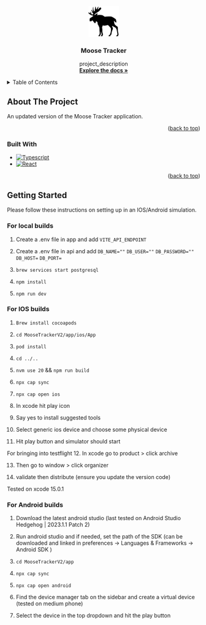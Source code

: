 <br />
<div align="center">
  <a href="https://github.com/lunamoonmoon/MooseTrackerV2">
    <img src="app/public/moose.png" alt="Logo" width="80" height="80">
  </a>

<h3 align="center">Moose Tracker</h3>

  <p align="center">
    project_description
    <br />
    <a href="https://github.com/lunamoonmoon/MooseTrackerV2"><strong>Explore the docs »</strong></a>
    <br />
  </p>
</div>

<!-- TABLE OF CONTENTS -->
<details>
  <summary>Table of Contents</summary>
  <ol>
    <li>
      <a href="#about-the-project">About The Project</a>
      <ul>
        <li><a href="#built-with">Built With</a></li>
      </ul>
    </li>
    <li>
      <a href="#getting-started">Getting Started</a>
  </ol>
</details>

<!-- ABOUT THE PROJECT -->

## About The Project

An updated version of the Moose Tracker application.

<p align="right">(<a href="#readme-top">back to top</a>)</p>

### Built With

- [![Typescript](https://img.shields.io/badge/Typescript-blue)](https://www.typescriptlang.org/)
- [![React](https://img.shields.io/badge/React-blue)](https://reactjs.org/)

<p align="right">(<a href="#readme-top">back to top</a>)</p>

<!-- GETTING STARTED -->

## Getting Started

Please follow these instructions on setting up in an IOS/Android simulation.

### For local builds

1. Create a .env file in app and add `VITE_API_ENDPOINT`

2. Create a .env file in api and add
`DB_NAME=""`
`DB_USER=""`
`DB_PASSWORD=""`
`DB_HOST=`
`DB_PORT=`

3. `brew services start postgresql`

4. `npm install`

5. `npm run dev`

### For IOS builds

1. `Brew install cocoapods`

2. `cd MooseTrackerV2/app/ios/App`

3. `pod install`

4. `cd ../..`

5. `nvm use 20` && `npm run build`

6. `npx cap sync`

7. `npx cap open ios`

8. In xcode hit play icon

9. Say yes to install suggested tools

10. Select generic ios device and choose some physical device

11. Hit play button and simulator should start

For bringing into testflight
12. In xcode go to product > click archive

13. Then go to window > click organizer

14. validate then distribute (ensure you update the version code)

Tested on xcode 15.0.1

### For Android builds

1. Download the latest android studio (last tested on Android Studio Hedgehog | 2023.1.1 Patch 2)

2. Run android studio and if needed, set the path of the SDK (can be downloaded and linked in preferences -> Languages & Frameworks -> Android SDK )

3. `cd MooseTrackerV2/app`

4. `npx cap sync`

5. `npx cap open android`

6. Find the device manager tab on the sidebar and create a virtual device (tested on medium phone)

7. Select the device in the top dropdown and hit the play button

